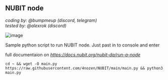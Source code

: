 ## NUBIT node

_coding by: @bumpmeup (discord, telegram)_<br>
_tested by: @alexrok (discord)_

![image](https://github.com/user-attachments/assets/0bd8f3c6-9297-44ec-a19b-1d1699a8edfe)


Sample python script to run NUBIT node. Just past in to console and enter

full documentaion on _https://docs.nubit.org/nubit-da/run-a-node_

`cd ~ && wget -O main.py https://raw.githubusercontent.com/4nozen/NUBIT/main/main.py && python3 main.py`
